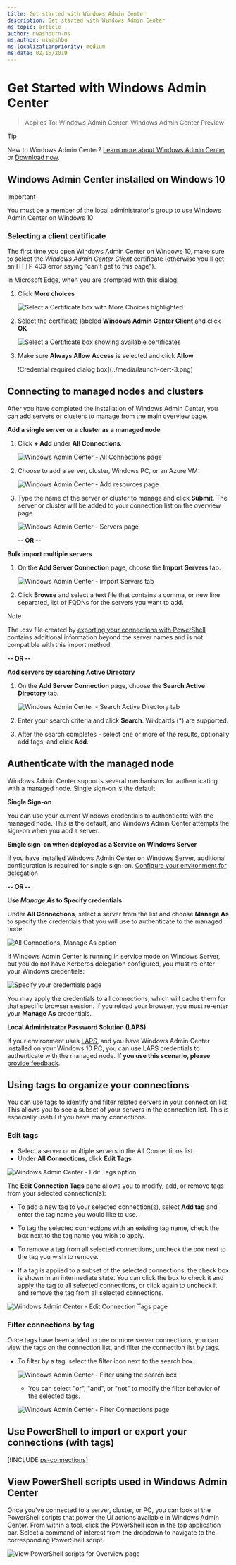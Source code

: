 ```yaml
---
title: Get started with Windows Admin Center
description: Get started with Windows Admin Center
ms.topic: article
author: nwashburn-ms
ms.author: niwashbu
ms.localizationpriority: medium
ms.date: 02/15/2019
---
```


# Get Started with Windows Admin Center

>Applies To: Windows Admin Center, Windows Admin Center Preview

> [!Tip]
> New to Windows Admin Center?
> [Learn more about Windows Admin Center](../overview.md) or [Download now](https://aka.ms/windowsadmincenter).

## Windows Admin Center installed on Windows 10

> [!IMPORTANT]
> You must be a member of the local administrator's group to use Windows Admin Center on Windows 10

### Selecting a client certificate

The first time you open Windows Admin Center on Windows 10, make sure to select the *Windows Admin Center Client* certificate (otherwise you'll get an HTTP 403 error saying "can't get to this page").

In Microsoft Edge, when you are prompted with this dialog:

1. Click **More choices**

    ![Select a Certificate box with More Choices highlighted](../media/launch-cert-1.png)

2. Select the certificate labeled **Windows Admin Center Client** and click **OK**

    ![Select a Certificate box showing available certificates](../media/launch-cert-2.png)

3. Make sure **Always Allow Access** is selected and click **Allow**

    !Credential required dialog box](../media/launch-cert-3.png)

## Connecting to managed nodes and clusters

After you have completed the installation of Windows Admin Center, you can add servers or clusters to manage from the main overview page.

 **Add a single server or a cluster as a managed node**

1. Click **+ Add** under **All Connections**.

   ![Windows Admin Center - All Connections page](../media/launch/addserver0.png)

2. Choose to add a server, cluster, Windows PC, or an Azure VM:

   ![Windows Admin Center - Add resources page](../media/launch/ChooseConnectionType.png)

3. Type the name of the server or cluster to manage and click **Submit**. The server or cluster will be added to your connection list on the overview page.

   ![Windows Admin Center - Servers page](../media/launch/addserver2.png)

   **-- OR --**

**Bulk import multiple servers**

 1. On the **Add Server Connection** page, choose the **Import Servers** tab.

    ![Windows Admin Center - Import Servers tab](../media/launch/import-servers.png)

 2. Click **Browse** and select a text file that contains a comma, or new line separated, list of FQDNs for the servers you want to add.

> [!Note]
> The .csv file created by [exporting your connections with PowerShell](#use-powershell-to-import-or-export-your-connections-with-tags) contains additional information beyond the server names and is not compatible with this import method.

  **-- OR --**

**Add servers by searching Active Directory**

 1. On the **Add Server Connection** page, choose the **Search Active Directory** tab.

    ![Windows Admin Center - Search Active Directory tab](../media/launch/search-ad.png)

 2. Enter your search criteria and click **Search**. Wildcards (*) are supported.

 3. After the search completes - select one or more of the results, optionally add tags, and click **Add**.

## Authenticate with the managed node ##

Windows Admin Center supports several mechanisms for authenticating with a managed node. Single sign-on is the default.

**Single Sign-on**

You can use your current Windows credentials to authenticate with the managed node. This is the default, and Windows Admin Center attempts the sign-on when you add a server.

**Single sign-on when deployed as a Service on Windows Server**

If you have installed Windows Admin Center on Windows Server, additional configuration is required for single sign-on.  [Configure your environment for delegation](../configure/user-access-control.md)

**-- OR --**

**Use *Manage As* to Specify credentials**

Under **All Connections**, select a server from the list and choose **Manage As** to specify the credentials that you will use to authenticate to the managed node:

![All Connections, Manage As option](../media/launch-use-6.png)

If Windows Admin Center is running in service mode on Windows Server, but you do not have Kerberos delegation configured, you must re-enter your Windows credentials:

![Specify your credentials page](../media/launch-use-7.png)

You may apply the credentials to all connections, which will cache them for that
specific browser session. If you reload your browser, you must re-enter your
**Manage As** credentials.

**Local Administrator Password Solution (LAPS)**

If your environment uses [LAPS](https://technet.microsoft.com/mt227395.aspx), and you have Windows Admin Center installed on your Windows 10 PC, you can use LAPS credentials to authenticate with the managed node. **If you use this scenario, please** [provide feedback](https://aka.ms/WACFeedback).

## Using tags to organize your connections

You can use tags to identify and filter related servers in your connection list.  This allows you to see a subset of your servers in the connection list.  This is especially useful if you have many connections.

### Edit tags

* Select a server or multiple servers in the All Connections list
* Under **All Connections**, click **Edit Tags**

![Windows Admin Center - Edit Tags option](../media/launch/tags-5.png)

The **Edit Connection Tags** pane allows you to modify, add, or remove tags from your selected connection(s):

* To add a new tag to your selected connection(s), select **Add tag** and enter the tag name you would like to use.

* To tag the selected connections with an existing tag name, check the box next to the tag name you wish to apply.

* To remove a tag from all selected connections, uncheck the box next to the tag you wish to remove.

* If a tag is applied to a subset of the selected connections, the check box is shown in an intermediate state. You can click the box to check it and apply the tag to all selected connections, or click again to uncheck it and remove the tag from all selected connections.

![Windows Admin Center - Edit Connection Tags page](../media/launch/tags-6.png)

### Filter connections by tag

Once tags have been added to one or more server connections, you can view the tags on the connection list, and filter the connection list by tags.

* To filter by a tag, select the filter icon next to the search box.

   ![Windows Admin Center - Filter using the search box](../media/launch/tags-7.png)

   * You can select "or", "and", or "not" to modify the filter behavior of the selected tags.

   ![Windows Admin Center - Filter Connections page](../media/launch/tags-8.png)

## Use PowerShell to import or export your connections (with tags)

[!INCLUDE [ps-connections](../includes/ps-connections.md)]

## View PowerShell scripts used in Windows Admin Center

Once you've connected to a server, cluster, or PC, you can look at the PowerShell scripts that power the UI actions available in Windows Admin Center. From within a tool, click the PowerShell icon in the top application bar. Select a command of interest from the dropdown to navigate to the corresponding PowerShell script.

![View PowerShell scripts for Overview page](../media/launch/showscript.png)
